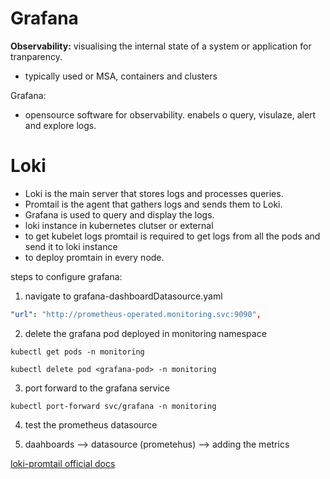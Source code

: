 # Grafana

**Observability:** visualising the internal state of a system or application for tranparency.

- typically used or MSA, containers and clusters

Grafana:

- opensource software for observability. enabels o query, visulaze, alert and explore logs.


# Loki 


- Loki is the main server that stores logs and processes queries.
- Promtail is the agent that gathers logs and sends them to Loki.
- Grafana is used to query and display the logs.
- loki instance in kubernetes clutser or external
- to get kubelet logs promtail is required to get logs from all the pods and send it to loki instance
- to deploy promtain in every node.


steps to configure grafana:


1. navigate to grafana-dashboardDatasource.yaml

```yaml
"url": "http://prometheus-operated.monitoring.svc:9090",
```

2. delete the grafana pod deployed in monitoring namespace

```
kubectl get pods -n monitoring

kubectl delete pod <grafana-pod> -n monitoring
```

3. port forward to the grafana service

```
kubectl port-forward svc/grafana -n monitoring
```

4. test the prometheus datasource

5. daahboards --> datasource (prometehus) --> adding the metrics


[loki-promtail official docs](https://grafana.com/docs/loki/latest/get-started/)


